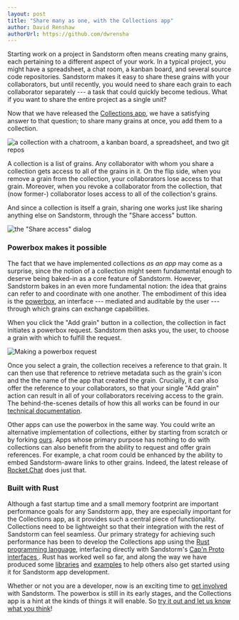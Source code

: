 ```yaml
---
layout: post
title: "Share many as one, with the Collections app"
author: David Renshaw
authorUrl: https://github.com/dwrensha
---
```


Starting work on a project in Sandstorm often means creating many grains, each pertaining to a
different aspect of your work. In a typical project, you might have a spreadsheet, a chat room, a
kanban board, and several source code repositories. Sandstorm makes it easy to share these grains
with your collaborators, but until recently, you would need to share each grain to each collaborator
separately --- a task that could quickly become tedious. What if you want to share the entire
project as a single unit?

Now that we have released the
[Collections app](https://apps.sandstorm.io/app/s3u2xgmqwznz2n3apf30sm3gw1d85y029enw5pymx734cnk5n78h),
we have a satisfying answer to that question; to share many grains at once, you add them to a collection.

<img src="/news/images/collections-1.png"
 title="a collection with a chatroom, a kanban board, a spreadsheet, and two git repos">

A collection is a list of grains. Any collaborator with whom you share a collection gets access to
all of the grains in it. On the flip side, when you remove a grain from the collection, your
collaborators lose access to that grain. Moreover, when you revoke a collaborator from the
collection, that (now former-) collaborator loses access to all of the collection's grains.

And since a collection is itself a grain, sharing one works just like sharing anything else on
Sandstorm, through the "Share access" button.

<img src="/news/images/collections-2.png" title='the "Share access" dialog'>

### Powerbox makes it possible

The fact that we have implemented collections *as an app* may come as a surprise, since the notion
of a collection might seem fundamental enough to deserve being baked-in as a core feature of
Sandstorm. However, Sandstorm bakes in an even more fundamental notion: the idea that grains can
refer to and coordinate with one another. The embodiment of this idea is the [powerbox](/how-it-works#powerbox),
an interface --- mediated and auditable by the user --- through which grains can exchange capabilities.

When you click the "Add grain" button in a collection, the collection in fact initiates a powerbox
request. Sandstorm then asks you, the user, to choose a grain with which to fulfill the request.

<img src="/news/images/collections-3.png" title="Making a powerbox request">

Once you select a grain, the collection receives a reference to that grain. It can then use that
reference to retrieve metadata such as the grain's icon and the the name of the app that created the
grain. Crucially, it can also offer the reference to your collaborators, so that your single "Add
grain" action can result in all of your collaborators receiving access to the grain.
The behind-the-scenes details of how this all works can be found in our
[technical documentation](https://docs.sandstorm.io/en/latest/developing/powerbox/).

Other apps can use the powerbox in the same way. You could write an alternative implementation of
collections, either by starting from scratch or by forking
[ours](https://github.com/sandstorm-io/collections-app ). Apps whose primary purpose has nothing
to do with collections can also benefit from the ability to request and offer grain references. For
example, a chat room could be enhanced by the ability to embed Sandstorm-aware links to other
grains. Indeed, the latest release of
[Rocket.Chat](https://apps.sandstorm.io/app/vfnwptfn02ty21w715snyyczw0nqxkv3jvawcah10c6z7hj1hnu0) does just that.

### Built with Rust

Although a fast startup time and a small memory footprint are important performance goals for any
Sandstorm app, they are especially important for the Collections app, as it provides such a central
piece of functionality. Collections need to be lightweight so that their integration with the rest
of Sandstorm can feel seamless. Our primary strategy for achieving such performance has been to
develop the Collections app using the [Rust programming language](https://www.rust-lang.org/),
interfacing directly with Sandstorm's [ Cap'n Proto interfaces ](
/news/2014-12-15-capnproto-0.5 ).
Rust has worked well so far, and along the way we
have produced some [libraries](https://crates.io/crates/sandstorm) and [examples](
https://github.com/dwrensha/sandstorm-rawapi-example-rust) to help others also get started using it
for Sandstorm app development.

Whether or not you are a developer, now is an exciting time to
[get involved](https://sandstorm.org/community)
with Sandstorm. The powerbox is still in its early stages, and the
Collections app is a hint at the kinds of things it will enable.
So [try it out and let us know what you think](https://apps.sandstorm.io/app/s3u2xgmqwznz2n3apf30sm3gw1d85y029enw5pymx734cnk5n78h)!
